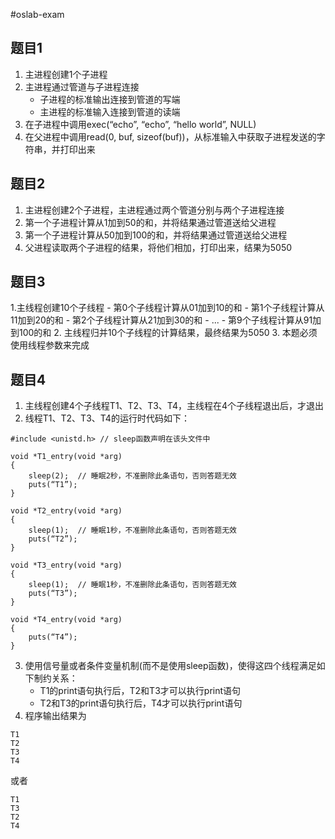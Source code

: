 #oslab-exam


## 题目1

1. 主进程创建1个子进程
2. 主进程通过管道与子进程连接
    - 子进程的标准输出连接到管道的写端
    - 主进程的标准输入连接到管道的读端 
3. 在子进程中调用exec(“echo”, “echo”, “hello world”, NULL)
4. 在父进程中调用read(0, buf, sizeof(buf))，从标准输入中获取子进程发送的字符串，并打印出来 

## 题目2

1. 主进程创建2个子进程，主进程通过两个管道分别与两个子进程连接
2. 第一个子进程计算从1加到50的和，并将结果通过管道送给父进程
3. 第一个子进程计算从50加到100的和，并将结果通过管道送给父进程
4. 父进程读取两个子进程的结果，将他们相加，打印出来，结果为5050 

## 题目3

1.主线程创建10个子线程
    - 第0个子线程计算从01加到10的和
    - 第1个子线程计算从11加到20的和
    - 第2个子线程计算从21加到30的和
    - ...
    - 第9个子线程计算从91加到100的和 
2. 主线程归并10个子线程的计算结果，最终结果为5050
3. 本题必须使用线程参数来完成 

## 题目4

1. 主线程创建4个子线程T1、T2、T3、T4，主线程在4个子线程退出后，才退出
2. 线程T1、T2、T3、T4的运行时代码如下：

```
#include <unistd.h> // sleep函数声明在该头文件中

void *T1_entry(void *arg)
{
    sleep(2);  // 睡眠2秒，不准删除此条语句，否则答题无效
    puts(“T1”);
}

void *T2_entry(void *arg)
{
    sleep(1);  // 睡眠1秒，不准删除此条语句，否则答题无效
    puts(“T2”);
}

void *T3_entry(void *arg)
{
    sleep(1);  // 睡眠1秒，不准删除此条语句，否则答题无效
    puts(“T3”);
}

void *T4_entry(void *arg)
{
    puts(“T4”);
}
```

3. 使用信号量或者条件变量机制(而不是使用sleep函数)，使得这四个线程满足如下制约关系：
    - T1的print语句执行后，T2和T3才可以执行print语句
    - T2和T3的print语句执行后，T4才可以执行print语句 
4. 程序输出结果为

```
T1
T2
T3
T4
```

或者

```
T1
T3
T2
T4
```

